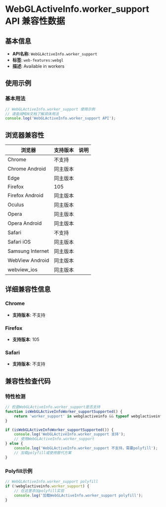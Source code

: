 # WebGLActiveInfo.worker_support API 兼容性数据

## 基本信息

- **API名称**: `WebGLActiveInfo.worker_support`
- **标签**: `web-features:webgl`
- **描述**: Available in workers

## 使用示例

### 基本用法

```javascript
// WebGLActiveInfo.worker_support 使用示例
// 请查阅MDN文档了解具体用法
console.log('WebGLActiveInfo.worker_support API');
```

## 浏览器兼容性

| 浏览器 | 支持版本 | 说明 |
|--------|----------|------|
| Chrome | 不支持 |  |
| Chrome Android | 同主版本 |  |
| Edge | 同主版本 |  |
| Firefox | 105 |  |
| Firefox Android | 同主版本 |  |
| Oculus | 同主版本 |  |
| Opera | 同主版本 |  |
| Opera Android | 同主版本 |  |
| Safari | 不支持 |  |
| Safari iOS | 同主版本 |  |
| Samsung Internet | 同主版本 |  |
| WebView Android | 同主版本 |  |
| webview_ios | 同主版本 |  |

## 详细兼容性信息

### Chrome

- **支持版本**: 不支持

### Firefox

- **支持版本**: 105

### Safari

- **支持版本**: 不支持

## 兼容性检查代码

### 特性检测

```javascript
// 检查WebGLActiveInfo.worker_support是否支持
function isWebGLActiveInfoWorker_supportSupported() {
    return 'worker_support' in webglactiveinfo && typeof webglactiveinfo.worker_support === 'function';
}

if (isWebGLActiveInfoWorker_supportSupported()) {
    console.log('WebGLActiveInfo.worker_support 支持');
    // 使用WebGLActiveInfo.worker_support
} else {
    console.log('WebGLActiveInfo.worker_support 不支持，需要polyfill');
    // 加载polyfill或使用替代方案
}
```

### Polyfill示例

```javascript
// WebGLActiveInfo.worker_support polyfill
if (!webglactiveinfo.worker_support) {
    // 在这里添加polyfill实现
    console.log('加载WebGLActiveInfo.worker_support polyfill');
}
```

